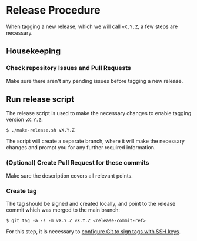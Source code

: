 # Release Procedure

When tagging a new release, which we will call `vX.Y.Z`, a few steps are
necessary.

## Housekeeping

### Check repository Issues and Pull Requests

Make sure there aren't any pending issues before tagging a new release.

## Run release script

The release script is used to make the necessary changes to enable tagging
version `vX.Y.Z`:

```
$ ./make-release.sh vX.Y.Z
```

The script will create a separate branch, where it will make the necessary
changes and prompt you for any further required information.

### (Optional) Create Pull Request for these commits

Make sure the description covers all relevant points.

### Create tag

The tag should be signed and created locally, and point to the release commit
which was merged to the main branch:

```
$ git tag -a -s -m vX.Y.Z vX.Y.Z <release-commit-ref>
```

For this step, it is necessary to [configure Git to sign tags with SSH
keys](https://docs.gitlab.com/ee/user/project/repository/signed_commits/ssh.html).
